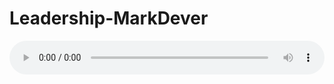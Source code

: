 # Leadership-MarkDever

<audio style="width: 100%;" preload="false" controls controlslist="nodownload"><source src="//file.simai.life/audio/mp3/old/12298.mp3" type="audio/mpeg">Your browser does not support the audio element.</audio>



